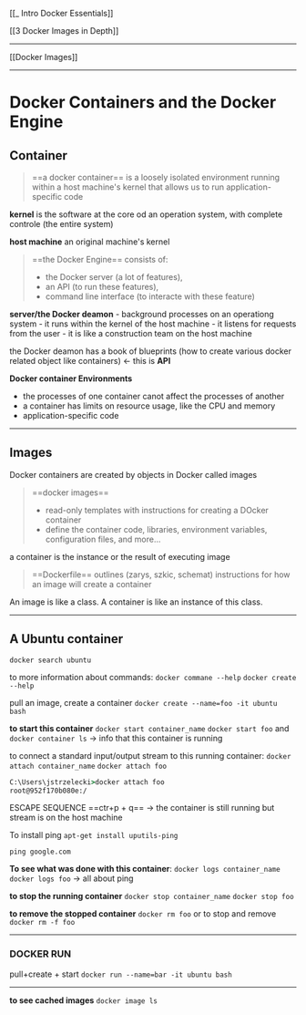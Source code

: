 [[_ Intro Docker Essentials]]

[[3 Docker Images in Depth]]



---
[[Docker Images]]


---
# Docker Containers and the Docker Engine

## Container
>==a docker container== 
>is a loosely isolated environment running within a host machine's kernel that allows us to run application-specific code


__kernel__ is the software at the core od an operation system, with complete controle (the entire system)

__host machine__ an original machine's kernel


>==the Docker Engine==
>consists of:
>	- the Docker server (a lot of features),
>	- an API (to run these features),
>	- command line interface (to interacte with these feature)

__server/the Docker deamon__ 
	- background processes on an operationg system
	- it runs within the kernel of the host machine
	- it listens for requests from the user
	- it is like a construction team on the host machine

the Docker deamon has a book of blueprints (how to create various docker related object like containers) <- this is __API__


__Docker container Environments__
- the processes of one container canot affect the processes of another
- a container has limits on resource usage, like the CPU and memory
- application-specific code

---
## Images

Docker containers are created by objects in Docker called images

>==docker images==
>	- read-only templates with instructions for creating a DOcker container
>	- define the container code, libraries, environment variables, configuration files, and more...

a container is the instance or the result of executing image

>==Dockerfile==
>outlines (zarys, szkic, schemat) instructions for how an image will create a container

An image is like a class.
A container is like an instance of this class.

---
## A Ubuntu container

`docker search ubuntu`

to more information about commands:
		`docker commane --help`
		`docker create --help`


pull an image, create a container
`docker create --name=foo -it ubuntu bash`

__to start this container__
`docker start container_name`
`docker start foo`
and
`docker container ls` -> info that this container is running


to connect a standard input/output stream to this running container:
`docker attach container_name`
`docker attach foo`

```cmd
C:\Users\jstrzelecki>docker attach foo
root@952f170b080e:/
```

ESCAPE SEQUENCE
					==ctr+p + q==
-> the container is still running but stream is on the host machine

To install ping
`apt-get install uputils-ping`

`ping google.com`


__To see what was done with this container__:
`docker logs container_name`
`docker logs foo` -> all about ping


__to stop the running container__
`docker stop container_name`
`docker stop foo`

__to remove the stopped container__
`docker rm foo`
or
to stop and remove
`docker rm -f foo`

---

### DOCKER RUN
pull+create + start
`docker run --name=bar -it ubuntu bash`

---

__to see cached images__
`docker image ls`


